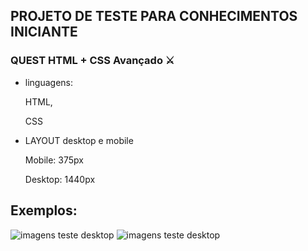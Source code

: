 ## PROJETO DE TESTE PARA CONHECIMENTOS INICIANTE


###  QUEST HTML + CSS Avançado ⚔️



- linguagens:

    HTML,

    CSS

- LAYOUT desktop e mobile

    Mobile: 375px

    Desktop: 1440px 

## Exemplos:

<img src="./active-states.jpg" alt="imagens  teste desktop">
<img src="./mobile-design.jpg" alt="imagens  teste desktop">